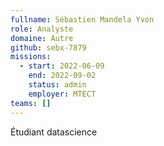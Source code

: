 ```yaml
---
fullname: Sébastien Mandela Yvon
role: Analyste
domaine: Autre
github: sebx-7879
missions:
  - start: 2022-06-09
    end: 2022-09-02
    status: admin
    employer: MTECT
teams: []
---
```

Étudiant datascience